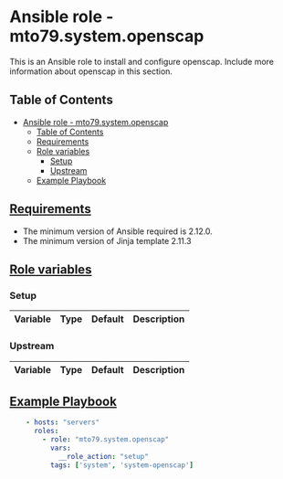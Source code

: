 # Ansible role -  mto79.system.openscap

This is an Ansible role to install and configure openscap.
Include more information about openscap in this section.

## Table of Contents

- [Ansible role -  mto79.system.openscap](#ansible-role----mto79systemopenscap)
  - [Table of Contents](#table-of-contents)
  - [Requirements](#requirements)
  - [Role variables](#role-variables)
    - [Setup](#setup)
    - [Upstream](#upstream)
  - [Example Playbook](#example-playbook)

## [Requirements](#requirements)

- The minimum version of Ansible required is 2.12.0.
- The minimum version of Jinja template 2.11.3

## [Role variables](#role-variables)

### Setup

| Variable | Type | Default | Description |
| -------- | ---- | ------- | ----------- |

### Upstream

| Variable | Type | Default | Description |
| -------- | ---- | ------- | ----------- |

## [Example Playbook](#example-playbook)

```yaml
    - hosts: "servers"
      roles:
        - role: "mto79.system.openscap"
          vars:
            __role_action: "setup"
          tags: ['system', 'system-openscap']

```
